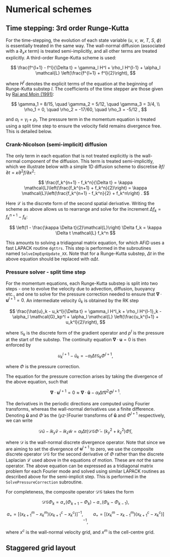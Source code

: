 # Numerical schemes

## Time stepping: 3rd order Runge-Kutta
For the time-stepping, the evolution of each state variable ($u$, $v$, $w$, $T$, $S$, $\phi$) is essentially treated in the same way.
The wall-normal diffusion (associated with a $\partial_xx$ term) is treated semi-implicitly, and all other terms are treated explicitly.
A third-order Runge-Kutta scheme is used:

$$
\frac{f^{l+1} - f^l}{\Delta t} = \gamma_l H^l + \rho_l H^{l-1} + \alpha_l \mathcal{L} \left(\frac{f^{l+1} + f^l}{2}\right),
$$

where $H^l$ denotes the explicit terms of the equation at the beginning of Runge-Kutta substep $l$.
The coefficients of the time stepper are those given by [Rai and Moin (1991)](https://doi.org/10.1016/0021-9991(91)90264-L):

$$
\gamma_1 = 8/15, \quad \gamma_2 = 5/12, \quad \gamma_3 = 3/4, \\
\rho_1 = 0, \quad \rho_2 = -17/60, \quad \rho_3 = -5/12 ,
$$

and $\alpha_l = \gamma_l + \rho_l$.
The pressure term in the momentum equation is treated using a split time step to ensure the velocity field remains divergence free.
This is detailed below.

### Crank-Nicolson (semi-implicit) diffusion
The only term in each equation that is not treated explicitly is the wall-normal component of the diffusion.
This term is treated semi-implicitly, which we illustrate below with a simple 1D diffusion scheme to discretise $\partial f/\partial t = \kappa \partial^2 f/\partial x^2$:

$$
\frac{f_k^{n+1} - f_k^n}{\Delta t} = \kappa \mathcal{L}\left(\frac{f_k^{n+1} + f_k^n}{2}\right) = \kappa \mathcal{L}\left(\frac{f_k^{n+1} - f_k^n}{2} + f_k^n\right) .
$$

Here $\mathcal{L}$ is the discrete form of the second spatial derivative.
Writing the scheme as above allows us to rearrange and solve for the increment $\Delta f_k = f_k^{n+1} - f_k$:

$$
\left(1 - \frac{\kappa \Delta t}{2}\mathcal{L}\right) \Delta f_k = \kappa \Delta t \mathcal{L} f_k^n
$$

This amounts to solving a tridiagonal matrix equation, for which AFiD uses a fast LAPACK routine `dgttrs`.
This step is performed in the subroutines named `SolveImpEqnUpdate_XX`.
Note that for a Runge-Kutta substep, $\Delta t$ in the above equation should be replaced with $\alpha \Delta t$.

### Pressure solver - split time step
For the momentum equations, each Runge-Kutta substep is split into two steps - one to evolve the velocity due to advection, diffusion, buoyancy etc., and one to solve for the pressure correction needed to ensure that $\boldsymbol{\nabla} \cdot \boldsymbol{u}^{l+1} = 0$.
An intermediate velocity $\hat{u}_k$ is obtained by the RK step

$$
\frac{\hat{u}_k - u_k^l}{\Delta t} = \gamma_l H^l_k + \rho_l H^{l-1}_k - \alpha_l \mathcal{G}_kp^l + \alpha_l \mathcal{L} \left(\frac{u_k^{l+1} + u_k^l}{2}\right),
$$

where $\mathcal{G}_k$ is the discrete form of the gradient operator and $p^l$ is the pressure at the start of the substep.
The continuity equation $\boldsymbol{\nabla}\cdot\boldsymbol{u}=0$ is then enforced by

$$
u_k^{l+1} - \hat{u}_k = -\alpha_l \Delta t \mathcal{G}_k \Phi^{l+1} ,
$$

where $\Phi$ is the pressure correction.

The equation for the pressure correction arises by taking the divergence of the above equation, such that

$$
\boldsymbol{\nabla}\cdot\boldsymbol{u}^{l+1} = 0 \approx \boldsymbol{\nabla}\cdot\boldsymbol{\hat{u}} - \alpha_l \Delta t \nabla^2 \Phi^{l+1} .
$$

The derivatives in the periodic directions are computed using Fourier transforms, whereas the wall-normal derivatives use a finite difference.
Denoting $\boldsymbol{\tilde{u}}$ and $\tilde{\Phi}$ as the ($yz$-)Fourier transforms of $\boldsymbol{\hat{u}}$ and $\Phi^{l+1}$ respectively, we can write

$$
\mathcal{D}\tilde{u} - ik_y \tilde{v} - ik_z\tilde{w} = \alpha_l \Delta t\left( \mathcal{DG}\tilde{\Phi} - (k_y^2 + k_z^2)\tilde{\Phi}\right) ,
$$

where $\mathcal{D}$ is the wall-normal discrete divergence operator.
Note that since we are aiming to set the divergence of $\boldsymbol{u}^{l+1}$ to zero, we use the composite discrete operator $\mathcal{DG}$ for the second derivative of $\Phi$ rather than the discrete Laplacian $\mathcal{L}$ used above in the equations of motion.
These are *not* the same operator.
The above equation can be expressed as a tridiagonal matrix problem for each Fourier mode and solved using similar LAPACK routines as described above for the semi-implicit step.
This is performed in the `SolvePressureCorrection` subroutine.

For completeness, the composite operator $\mathcal{DG}$ takes the form

$$
\mathcal{DG}\Phi_k = a_+ (\Phi_{k+1} - \Phi_k) - a_- (\Phi_k - \Phi_{k-1}) ,
$$

$$
a_+ = [(x^m_{k+1} - x^m_k)(x^c_{k+1} - x^c_k)]^{-1}, \qquad
a_+ = [(x^m_k - x^m_{k-1})(x^c_{k+1} - x^c_k)]^{-1},
$$

where $x^c$ is the wall-normal velocity grid, and $x^m$ is the cell-centre grid.

## Staggered grid layout

